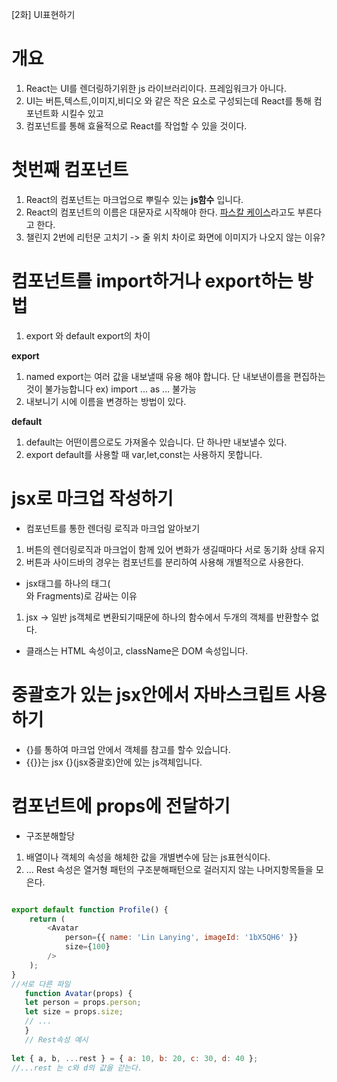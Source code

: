 [2화] UI표현하기

# 개요
1. React는 UI를 렌더링하기위한 js 라이브러리이다. 프레임워크가 아니다.
2. UI는 버튼,텍스트,이미지,비디오 와 같은 작은 요소로 구성되는데 React를 통해 컴포넌트화 시킬수 있고
3. 컴포넌트를 통해 효율적으로 React를 작업할 수 있을 것이다.

# 첫번째 컴포넌트
1. React의 컴포넌트는 마크업으로 뿌릴수 있는 **js함수** 입니다.
2. React의 컴포넌트의 이름은 대문자로 시작해야 한다. [파스칼 케이스](https://htc-refactor.tistory.com/entry/%EC%BC%80%EC%9D%B4%EC%8A%A4-%EC%8A%A4%ED%83%80%EC%9D%BCCase-Styles-%EC%B9%B4%EB%A9%9C%EC%8B%9D-%EC%BC%80%EB%B0%A5%EC%8B%9D-%ED%8C%8C%EC%8A%A4%EC%B9%BC%EC%8B%9D-%EC%8A%A4%EB%84%A4%EC%9D%B4%ED%81%AC%EC%8B%9D)라고도 부른다고 한다.
3. 챌린지 2번에 리턴문 고치기 -> 줄 위치 차이로 화면에 이미지가 나오지 않는 이유?

# 컴포넌트를 import하거나 export하는 방법

1. export 와 default export의 차이

**export**
1. named export는 여러 값을 내보낼때 유용 해야 합니다. 단 내보낸이름을 편집하는것이 불가능합니다 ex) import ... as ... 불가능
2. 내보니기 시에 이름을 변경하는 방법이 있다.

**default**
1. default는 어떤이름으로도 가져올수 있습니다. 단 하나만 내보낼수 있다.
2. export default를 사용할 때 var,let,const는 사용하지 못합니다.

# jsx로 마크업 작성하기
- 컴포넌트를 통한 렌더링 로직과 마크업 알아보기
1. 버튼의 렌더링로직과 마크업이 함께 있어 변화가 생길때마다 서로 동기화 상태 유지 
2. 버튼과 사이드바의 경우는 컴포넌트를 분리하여 사용해 개별적으로 사용한다.

- jsx태그를 하나의 태그(<div> 와 Fragments)로 감싸는 이유
1. jsx -> 일반 js객체로 변환되기때문에 하나의 함수에서 두개의 객체를 반환할수 없다.

- 클래스는 HTML 속성이고, className은 DOM 속성입니다.

# 중괄호가 있는 jsx안에서 자바스크립트 사용하기
- {}를 통하여 마크업 안에서 객체를 참고를 할수 있습니다.
- {{}}는 jsx {}(jsx중괄호)안에 있는 js객체입니다.

# 컴포넌트에 props에 전달하기
- 구조분해할당 
1. 배열이나 객체의 속성을 해체한 값을 개별변수에 담는 js표현식이다.
2. ... Rest 속성은 열거형 패턴의 구조분해패턴으로 걸러지지 않는 나머지항목들을 모은다. 
```js

export default function Profile() {
    return (
        <Avatar
            person={{ name: 'Lin Lanying', imageId: '1bX5QH6' }}
            size={100}
        />
    );
}
//서로 다른 파일
   function Avatar(props) {
   let person = props.person;
   let size = props.size;
   // ...
   }
   // Rest속성 예시
   
let { a, b, ...rest } = { a: 10, b: 20, c: 30, d: 40 };
//...rest 는 c와 d의 값을 갇는다.

  ```